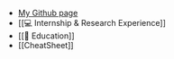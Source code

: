 - [My Github page](https://github.com/Yuchen971)
- [[💻 Internship & Research Experience]]
- [[📔 Education]]
- [[CheatSheet]]